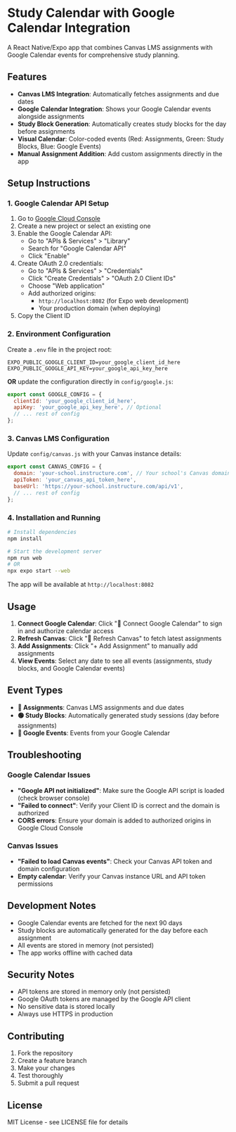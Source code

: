 # Study Calendar with Google Calendar Integration

A React Native/Expo app that combines Canvas LMS assignments with Google Calendar events for comprehensive study planning.

## Features

- **Canvas LMS Integration**: Automatically fetches assignments and due dates
- **Google Calendar Integration**: Shows your Google Calendar events alongside assignments
- **Study Block Generation**: Automatically creates study blocks for the day before assignments
- **Visual Calendar**: Color-coded events (Red: Assignments, Green: Study Blocks, Blue: Google Events)
- **Manual Assignment Addition**: Add custom assignments directly in the app

## Setup Instructions

### 1. Google Calendar API Setup

1. Go to [Google Cloud Console](https://console.cloud.google.com/)
2. Create a new project or select an existing one
3. Enable the Google Calendar API:
   - Go to "APIs & Services" > "Library"
   - Search for "Google Calendar API"
   - Click "Enable"
4. Create OAuth 2.0 credentials:
   - Go to "APIs & Services" > "Credentials"
   - Click "Create Credentials" > "OAuth 2.0 Client IDs"
   - Choose "Web application"
   - Add authorized origins:
     - `http://localhost:8082` (for Expo web development)
     - Your production domain (when deploying)
5. Copy the Client ID

### 2. Environment Configuration

Create a `.env` file in the project root:

```env
EXPO_PUBLIC_GOOGLE_CLIENT_ID=your_google_client_id_here
EXPO_PUBLIC_GOOGLE_API_KEY=your_google_api_key_here
```

**OR** update the configuration directly in `config/google.js`:

```javascript
export const GOOGLE_CONFIG = {
  clientId: 'your_google_client_id_here',
  apiKey: 'your_google_api_key_here', // Optional
  // ... rest of config
};
```

### 3. Canvas LMS Configuration

Update `config/canvas.js` with your Canvas instance details:

```javascript
export const CANVAS_CONFIG = {
  domain: 'your-school.instructure.com', // Your school's Canvas domain
  apiToken: 'your_canvas_api_token_here',
  baseUrl: 'https://your-school.instructure.com/api/v1',
  // ... rest of config
};
```

### 4. Installation and Running

```bash
# Install dependencies
npm install

# Start the development server
npm run web
# OR
npx expo start --web
```

The app will be available at `http://localhost:8082`

## Usage

1. **Connect Google Calendar**: Click "📅 Connect Google Calendar" to sign in and authorize calendar access
2. **Refresh Canvas**: Click "🔄 Refresh Canvas" to fetch latest assignments
3. **Add Assignments**: Click "+ Add Assignment" to manually add assignments
4. **View Events**: Select any date to see all events (assignments, study blocks, and Google Calendar events)

## Event Types

- **🔴 Assignments**: Canvas LMS assignments and due dates
- **🟢 Study Blocks**: Automatically generated study sessions (day before assignments)
- **🔵 Google Events**: Events from your Google Calendar

## Troubleshooting

### Google Calendar Issues
- **"Google API not initialized"**: Make sure the Google API script is loaded (check browser console)
- **"Failed to connect"**: Verify your Client ID is correct and the domain is authorized
- **CORS errors**: Ensure your domain is added to authorized origins in Google Cloud Console

### Canvas Issues
- **"Failed to load Canvas events"**: Check your Canvas API token and domain configuration
- **Empty calendar**: Verify your Canvas instance URL and API token permissions

## Development Notes

- Google Calendar events are fetched for the next 90 days
- Study blocks are automatically generated for the day before each assignment
- All events are stored in memory (not persisted)
- The app works offline with cached data

## Security Notes

- API tokens are stored in memory only (not persisted)
- Google OAuth tokens are managed by the Google API client
- No sensitive data is stored locally
- Always use HTTPS in production

## Contributing

1. Fork the repository
2. Create a feature branch
3. Make your changes
4. Test thoroughly
5. Submit a pull request

## License

MIT License - see LICENSE file for details

